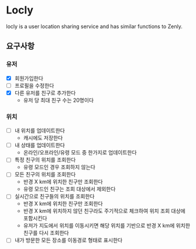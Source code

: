 # Locly

locly is a user location sharing service and has similar functions to Zenly.

## 요구사항

### 유저
- [x] 회원가입한다
- [ ] 프로필을 수정한다
- [x] 다른 유저를 친구로 추가한다
  - 유저 당 최대 친구 수는 20명이다

### 위치
- [ ] 내 위치를 업데이트한다
  - 캐시에도 저장한다
- [ ] 내 상태를 업데이트한다
  - 온라인/오프라인/유령 모드 중 한가지로 업데이트한다
- [ ] 특정 친구의 위치를 조회한다
  - 유령 모드인 경우 조회하지 않는다
- [ ] 모든 친구의 위치를 조회한다
  - 반경 X km에 위치한 친구만 조회한다
  - 유령 모드인 친구는 조회 대상에서 제외한다
- [ ] 실시간으로 친구들의 위치를 조회한다
  - 반경 X km에 위치한 친구만 조회한다
  - 반경 X km에 위치하지 않던 친구라도 주기적으로 체크하여 위치 조회 대상에 포함시킨다
  - 유저가 지도에서 위치를 이동시키면 해당 위치를 기반으로 반경 X km에 위치한 친구를 다시 조회한다
- [ ] 내가 방문한 모든 장소를 이동경로 형태로 표시한다
